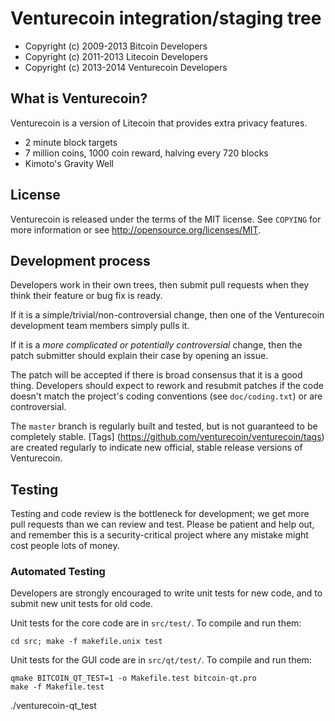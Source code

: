 Venturecoin integration/staging tree
================================

* Copyright (c) 2009-2013 
Bitcoin Developers
* Copyright (c) 2011-2013 Litecoin Developers
* Copyright (c) 2013-2014 Venturecoin Developers

What is Venturecoin?
----------------

Venturecoin is a version of Litecoin that provides extra privacy features.
 - 2 minute block 
targets
 - 7 million coins, 1000 coin reward, halving every 720 blocks
 - Kimoto's Gravity Well

License
-------

Venturecoin is 
released under the terms of the MIT license. See `COPYING` for more
information or see 
http://opensource.org/licenses/MIT.

Development process
-------------------

Developers work in their own trees, then 
submit pull requests when they think
their feature or bug fix is ready.

If it is a simple/trivial/non-controversial change, 
then one of the Venturecoin
development team members simply pulls it.

If it is a *more complicated or potentially 
controversial* change, then the patch
submitter should explain their case by opening an issue.

The patch will be 
accepted if there is broad consensus that it is a good thing.
Developers should expect to rework and resubmit 
patches if the code doesn't
match the project's coding conventions (see `doc/coding.txt`) or are
controversial.

The 
`master` branch is regularly built and tested, but is not guaranteed to be
completely stable. [Tags]
(https://github.com/venturecoin/venturecoin/tags) are created
regularly to indicate new official, stable release versions of 
Venturecoin.

Testing
-------

Testing and code review is the bottleneck for development; we get more pull
requests than we 
can review and test. Please be patient and help out, and
remember this is a security-critical project where any 
mistake might cost people
lots of money.

### Automated Testing

Developers are strongly encouraged to write unit 
tests for new code, and to
submit new unit tests for old code.

Unit tests for the core code are in `src/test/`. To 
compile and run them:

    cd src; make -f makefile.unix test

Unit tests for the GUI code are in `src/qt/test/`. To 
compile and run them:

    qmake BITCOIN_QT_TEST=1 -o Makefile.test bitcoin-qt.pro
    make -f Makefile.test
    
./venturecoin-qt_test

